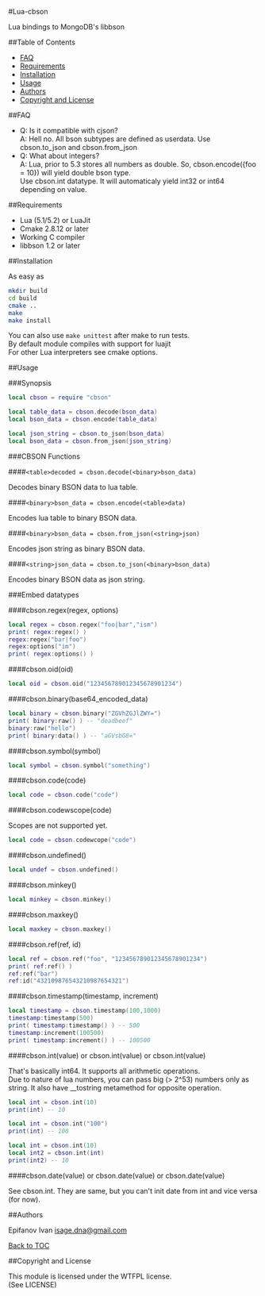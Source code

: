 #Lua-cbson

Lua bindings to MongoDB's libbson

##Table of Contents

* [FAQ](#faq)
* [Requirements](#requirements)
* [Installation](#installation)
* [Usage](#usage)
* [Authors](#authors)
* [Copyright and License](#copyright-and-license)

##FAQ

* Q: Is it compatible with cjson?  
  A: Hell no. All bson subtypes are defined as userdata. Use cbson.to_json and cbson.from_json
* Q: What about integers?  
  A: Lua, prior to 5.3 stores all numbers as double. So, cbson.encode({foo = 10}) will yield double bson type.  
     Use cbson.int datatype. It will automaticaly yield int32 or int64 depending on value.

##Requirements

* Lua (5.1/5.2) or LuaJit
* Cmake 2.8.12 or later
* Working C compiler
* libbson 1.2 or later

##Installation

As easy as  
```bash
mkdir build
cd build
cmake ..
make
make install
```

You can also use `make unittest` after make to run tests.  
By default module compiles with support for luajit  
For other Lua interpreters see cmake options.

##Usage

###Synopsis

```lua
local cbson = require "cbson"

local table_data = cbson.decode(bson_data)
local bson_data = cbson.encode(table_data)

local json_string = cbson.to_json(bson_data)
local bson_data = cbson.from_json(json_string)
```

###CBSON Functions

####`<table>decoded = cbson.decode(<binary>bson_data)`

Decodes binary BSON data to lua table.

####`<binary>bson_data = cbson.encode(<table>data)`

Encodes lua table to binary BSON data.

####`<binary>bson_data = cbson.from_json(<string>json)`

Encodes json string as binary BSON data.

####`<string>json_data = cbson.to_json(<binary>bson_data)`

Encodes binary BSON data as json string.

###Embed datatypes

####cbson.regex(<string>regex, <string>options)

```lua
local regex = cbson.regex("foo|bar","ism")
print( regex:regex() )
regex:regex("bar|foo")
regex:options("im")
print( regex:options() )
```

####cbson.oid(<string>oid)

```lua
local oid = cbson.oid("123456789012345678901234")
```

####cbson.binary(<string>base64_encoded_data)

```lua
local binary = cbson.binary("ZGVhZGJlZWY=")
print( binary:raw() ) -- "deadbeef"
binary:raw("hello")
print( binary:data() ) -- "aGVsbG8="
```

####cbson.symbol(<string>symbol)

```lua
local symbol = cbson.symbol("something")
```

####cbson.code(<string>code)

```lua
local code = cbson.code("code")
```

####cbson.codewscope(<string>code)

Scopes are not supported yet.

```lua
local code = cbson.codewcope("code")
```

####cbson.undefined()

```lua
local undef = cbson.undefined()
```

####cbson.minkey()

```lua
local minkey = cbson.minkey()
```

####cbson.maxkey()

```lua
local maxkey = cbson.maxkey()
```

####cbson.ref(<string>ref, <string>id)

```lua
local ref = cbson.ref("foo", "123456789012345678901234")
print( ref:ref() )
ref:ref("bar")
ref:id("432109876543210987654321")
```

####cbson.timestamp(<number>timestamp, <number>increment)

```lua
local timestamp = cbson.timestamp(100,1000)
timestamp:timestamp(500)
print( timestamp:timestamp() ) -- 500
timestamp:increment(100500)
print( timestamp:increment() ) -- 100500

```

####cbson.int(<number>value) or cbson.int(<int>value) or cbson.int(<string>value)

That's basically int64. It supports all arithmetic operations.  
Due to nature of lua numbers, you can pass big (> 2^53) numbers only as string.
It also have __tostring metamethod for opposite operation.

```lua
local int = cbson.int(10)
print(int) -- 10

local int = cbson.int("100")
print(int) -- 100

local int = cbson.int(10)
local int2 = cbson.int(int)
print(int2) -- 10

```

####cbson.date(<number>value) or cbson.date(<date>value) or cbson.date(<string>value)

See cbson.int. They are same, but you can't init date from int and vice versa (for now).

##Authors

Epifanov Ivan <isage.dna@gmail.com>

[Back to TOC](#table-of-contents)

##Copyright and License

This module is licensed under the WTFPL license.  
(See LICENSE)